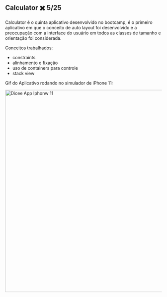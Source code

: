 ## Calculator ✖️ 5/25

Calculator é o quinta aplicativo desenvolvido no bootcamp, é o primeiro aplicativo em que o conceito de auto layout foi desenvolvido e a 
preocupação com a interface do usuário em todos as classes de tamanho e orientação foi considerada.

Conceitos trabalhados: 
  - constraints
  - alinhamento e fixação
  - uso de containers para controle
  - stack view

Gif do Aplicativo rodando no simulador de iPhone 11:

<img src="The Dicee App.png" alt="Dicee App Iphonw 11" width="650px" >

